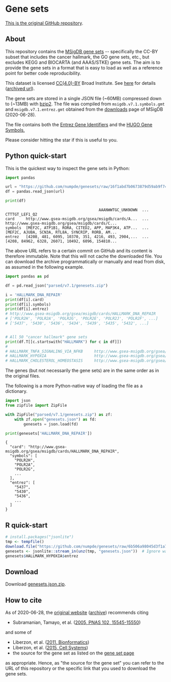 Gene sets
=========

[This is the original GitHub repository](https://github.com/numpde/genesets).


About
-----

This repository
contains the 
[MSigDB gene sets](https://www.gsea-msigdb.org/gsea/msigdb/index.jsp) --
specifically the CC-BY subset
that includes 
the cancer hallmark, the GO gene sets, etc.,
but excludes KEGG and BIOCARTA (and AAAS/STKE) gene sets.
The aim is to provide the gene sets
in a format that is easy to load 
as well as 
a reference point for better code reproducibility.


This dataset is licensed 
[CC(4.0)-BY](https://creativecommons.org/licenses/by/4.0/) Broad Institute.
See 
[here](https://www.gsea-msigdb.org/gsea/msigdb_license_terms.jsp)
for details
([archived url](http://archive.ph/HCO4L)).

The gene sets are stored in a 
single 
JSON file (~60MB)
compressed down to (~13MB)
with [bzip2](https://en.wikipedia.org/wiki/Bzip2).
The file was compiled from
 `msigdb.v7.1.symbols.gmt`
and
`msigdb.v7.1.entrez.gmt`
obtained from 
the [downloads](https://www.gsea-msigdb.org/gsea/downloads.jsp)
page of MSigDB (2020-06-28).

The file contains both
the [Entrez Gene Identifiers](https://www.ncbi.nlm.nih.gov/gene) 
and
the [HUGO Gene Symbols.](https://www.genenames.org/)

Please consider 
hitting the star 
if this is useful to you.


Python quick-start
------------------

This is the quickest way to inspect the gene sets in Python:

```python
import pandas

url = "https://github.com/numpde/genesets/raw/16f1abd7b0673879d59ab9f74ff459beb86d99cf/genesets/msigdb/parsed/v7.1/genesets.json.zip"
df = pandas.read_json(url)

print(df)
```

```
                                         AAANWWTGC_UNKNOWN  ...                                     CTTTGT_LEF1_Q2
card     http://www.gsea-msigdb.org/gsea/msigdb/cards/A...  ...  http://www.gsea-msigdb.org/gsea/msigdb/cards/C...
symbols  [MEF2C, ATP1B1, RORA, CITED2, APP, MAP3K4, ATP...  ...  [MEF2C, AJUBA, SCN3A, RTL8A, SYNCRIP, RORB, AM...
entrez   [4208, 481, 6095, 10370, 351, 4216, 493, 2904,...  ...  [4208, 84962, 6328, 26071, 10492, 6096, 154810...
```

The above URL refers to a certain commit on GitHub and
its content is therefore immutable.
Note that this will not cache the downloaded file.
You can download the archive programmatically or manually 
and read from disk, 
as assumed in the following example.

```python
import pandas as pd

df = pd.read_json("parsed/v7.1/genesets.zip")

i = 'HALLMARK_DNA_REPAIR'
print(df[i].card)
print(df[i].symbols)
print(df[i].entrez)
# http://www.gsea-msigdb.org/gsea/msigdb/cards/HALLMARK_DNA_REPAIR
# ['POLR2H', 'POLR2A', 'POLR2G', 'POLR2E', 'POLR2J', 'POLR2F', ...]
# ['5437', '5430', '5436', '5434', '5439', '5435', '5432', ...]


# All 50 "cancer hallmark" gene sets
print(df.T[[c.startswith("HALLMARK") for c in df]])
#                                                                                   card  ...                                             entrez
# HALLMARK_TNFA_SIGNALING_VIA_NFKB     http://www.gsea-msigdb.org/gsea/msigdb/cards/H...  ...  [3726, 2920, 467, 4792, 7128, 5743, 2919, 8870...
# HALLMARK_HYPOXIA                     http://www.gsea-msigdb.org/gsea/msigdb/cards/H...  ...  [5230, 5163, 2632, 5211, 226, 2026, 5236, 1039...
# HALLMARK_CHOLESTEROL_HOMEOSTASIS     http://www.gsea-msigdb.org/gsea/msigdb/cards/H...  ...  [2224, 1595, 3422, 2222, 1717, 6713, 3157, 508...

```

The genes 
(but not necessarily the gene sets)
are in the same order as in 
the original files. 

The following is a more Python-native way
of loading the file as a dictionary.

```python
import json
from zipfile import ZipFile

with ZipFile("parsed/v7.1/genesets.zip") as zf:
    with zf.open("genesets.json") as fd:
        genesets = json.load(fd)

print(genesets['HALLMARK_DNA_REPAIR'])
```

```
{
  "card": "http://www.gsea-msigdb.org/gsea/msigdb/cards/HALLMARK_DNA_REPAIR",
  "symbols": [
    "POLR2H",
    "POLR2A",
    "POLR2G",
    ...
  ],
  "entrez": [
    "5437",
    "5430",
    "5436",
    ...
  ]
}
```


R quick-start
-------------

```R
# install.packages("jsonlite")
tmp <- tempfile()
download.file("https://github.com/numpde/genesets/raw/6b506a98045d3f1a71fcb0040df861c220cb13e2/genesets/msigdb/parsed/v7.1/genesets.zip", tmp)
genesets <- jsonlite::stream_in(unz(tmp, "genesets.json"))  # Ignore warnings
genesets$HALLMARK_HYPOXIA$entrez
```


Download
--------

Download [genesets.json.zip](https://github.com/numpde/genesets/raw/16f1abd7b0673879d59ab9f74ff459beb86d99cf/genesets/msigdb/parsed/v7.1/genesets.json.zip).


How to cite
-----------

As of 2020-06-28, 
the [original website](https://www.gsea-msigdb.org/gsea/msigdb)
([archive](http://archive.ph/0SuZl))
recommends citing

- Subramanian, Tamayo, et al. ([2005, PNAS 102, 15545-15550](http://www.pnas.org/cgi/content/abstract/102/43/15545))

and some of 

- Liberzon, et al. ([2011, Bionformatics](https://doi.org/10.1093/bioinformatics/btr260))
- Liberzon, et al. ([2015, Cell Systems](https://www.ncbi.nlm.nih.gov/pmc/articles/PMC4707969/))
- the source for the gene set as listed on the [gene set page](https://www.gsea-msigdb.org/gsea/msigdb/genesets.jsp)

as appropriate.
Hence, as "the source for the gene set"
you can refer to the URL of this repository
or the specific link that you used
to download the gene sets.
